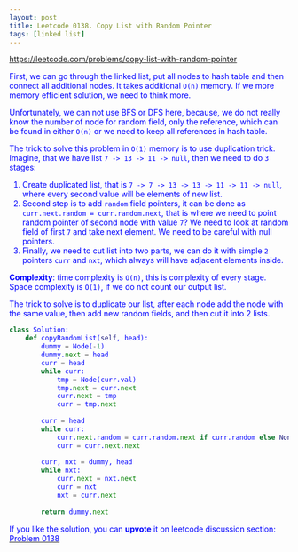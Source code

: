 ```yaml
---
layout: post
title: Leetcode 0138. Copy List with Random Pointer
tags: [linked list]
---
```


<a href="https://leetcode.com/problems/copy-list-with-random-pointer"> <font color = blue>https://leetcode.com/problems/copy-list-with-random-pointer

First, we can go through the linked list, put all nodes to hash table and then connect all additional nodes. It takes additional `O(n)` memory. If we more memory efficient solution, we need to think more.

Unfortunately, we can not use BFS or DFS here, because, we do not  really know the number of node for random field, only the reference, which can be found in either `O(n)` or we need to keep all references in hash table. 

The trick to solve this problem in `O(1)` memory is to use duplication trick. Imagine, that we have list `7 -> 13 -> 11 -> null`, then we need to do `3` stages:

1. Create duplicated list, that is `7 -> 7 -> 13 -> 13 -> 11 -> 11 -> null`, where every second value will be elements of new list.
2. Second step is to add `random` field pointers, it can be done as `curr.next.random = curr.random.next`, that is where we need to point random pointer of second node with value `7`? We need to look at random field of first `7` and take next element. We need to be careful with null pointers.
3. Finally, we need to cut list into two parts, we can do it with simple `2` pointers `curr` and `nxt`, which always will have adjacent elements inside.

**Complexity**: time complexity is `O(n)`, this is complexity of every stage. Space complexity is `O(1)`, if we do not count our output list.

The trick to solve is to duplicate our list, after each node add the node with the same value, then add new random fields, and then cut it into 2 lists.

```python
class Solution:
    def copyRandomList(self, head):
        dummy = Node(-1)
        dummy.next = head
        curr = head
        while curr:
            tmp = Node(curr.val)
            tmp.next = curr.next
            curr.next = tmp
            curr = tmp.next
            
        curr = head
        while curr:
            curr.next.random = curr.random.next if curr.random else None
            curr = curr.next.next
            
        curr, nxt = dummy, head
        while nxt:
            curr.next = nxt.next
            curr = nxt
            nxt = curr.next
            
        return dummy.next
```

If you like the solution, you can **upvote** it on leetcode discussion section:<a href="https://leetcode.com/problems/copy-list-with-random-pointer/discuss/1059152/python-3-stage-o(n)-solution-explained"> <font color = blue>Problem 0138

